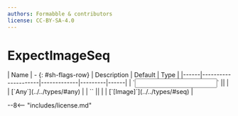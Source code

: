 ```yaml
---
authors: Formabble & contributors
license: CC-BY-SA-4.0
---
```



# ExpectImageSeq

<div class="sh-parameters" markdown="1">
| Name | - {: #sh-flags-row} | Description | Default | Type |
|------|---------------------|-------------|---------|------|
| `<input>` || | | [`Any`](../../types/#any) |
| `<output>` || | | [`[Image]`](../../types/#seq) |

</div>



--8<-- "includes/license.md"

